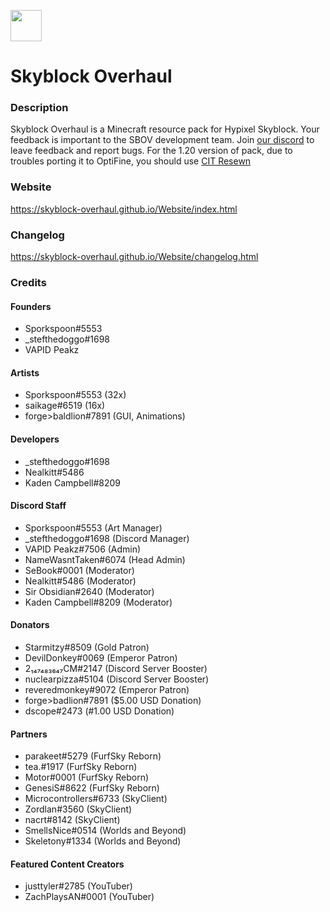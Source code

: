 <img src='https://i.imgur.com/BB1Z8Aq.png' width='50'></img>
# Skyblock Overhaul
### Description
Skyblock Overhaul is a Minecraft resource pack for Hypixel Skyblock. Your feedback is important to the SBOV development team. Join [our discord](http://discord.gg/MGpAEZyKp5) to leave feedback and report bugs.
For the 1.20 version of pack, due to troubles porting it to OptiFine, you should use [CIT Resewn](https://modrinth.com/mod/cit-resewn)

### Website
https://skyblock-overhaul.github.io/Website/index.html
### Changelog
https://skyblock-overhaul.github.io/Website/changelog.html
### Credits
#### Founders
- Sporkspoon#5553
- \_stefthedoggo#1698
- VAPID Peakz
#### Artists
- Sporkspoon#5553 (32x)
- saikage#6519 (16x)
- forge>baldlion#7891 (GUI, Animations) 
#### Developers
- \_stefthedoggo#1698
- Nealkitt#5486
- Kaden Campbell#8209
#### Discord Staff
- Sporkspoon#5553 (Art Manager)
- \_stefthedoggo#1698 (Discord Manager)
- VAPID Peakz#7506 (Admin)
- NameWasntTaken#6074 (Head Admin)
- SeBook#0001 (Moderator)
- Nealkitt#5486 (Moderator)
- Sir Obsidian#2640 (Moderator)
- Kaden Campbell#8209 (Moderator)
#### Donators
- Starmitzy#8509 (Gold Patron)
- DevilDonkey#0069 (Emperor Patron)
- 2₁₄₇₄₈₃₆₄₇CM#2147 (Discord Server Booster)
- nuclearpizza#5104 (Discord Server Booster)
- reveredmonkey#9072 (Emperor Patron)
- forge>badlion#7891 ($5.00 USD Donation)
- dscope#2473 (#1.00 USD Donation)
#### Partners
- parakeet#5279 (FurfSky Reborn)
- tea.#1917 (FurfSky Reborn)
- Motor#0001 (FurfSky Reborn)
- GenesiS#8622 (FurfSky Reborn)
- Microcontrollers#6733 (SkyClient)
- Zordlan#3560 (SkyClient)
- nacrt#8142 (SkyClient)
- SmellsNice#0514 (Worlds and Beyond)
- Skeletony#1334 (Worlds and Beyond)
#### Featured Content Creators
- justtyler#2785 (YouTuber)
- ZachPlaysAN#0001 (YouTuber)
